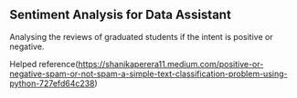 ## Sentiment Analysis for Data Assistant
Analysing the reviews of graduated students if the intent is positive or negative.

Helped reference(https://shanikaperera11.medium.com/positive-or-negative-spam-or-not-spam-a-simple-text-classification-problem-using-python-727efd64c238)
